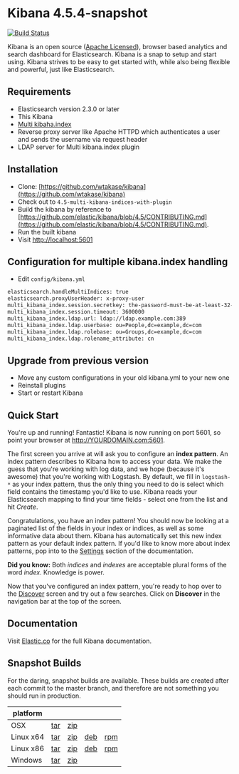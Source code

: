 # Kibana 4.5.4-snapshot

[![Build Status](https://travis-ci.org/elastic/kibana.svg?branch=master)](https://travis-ci.org/elastic/kibana?branch=master)

Kibana is an open source ([Apache Licensed](https://github.com/elastic/kibana/blob/master/LICENSE.md)), browser based analytics and search dashboard for Elasticsearch. Kibana is a snap to setup and start using. Kibana strives to be easy to get started with, while also being flexible and powerful, just like Elasticsearch.

## Requirements

- Elasticsearch version 2.3.0 or later
- This Kibana
- [Multi kibaha.index](https://github.com/wtakase/multi-kibana-index)
- Reverse proxy server like Apache HTTPD which authenticates a user and sends the username via request header
- LDAP server for Multi kibana.index plugin


## Installation

* Clone: [https://github.com/wtakase/kibana](https://github.com/wtakase/kibana)
* Check out to `4.5-multi-kibana-indices-with-plugin`
* Build the kibana by reference to [https://github.com/elastic/kibana/blob/4.5/CONTRIBUTING.md](https://github.com/elastic/kibana/blob/4.5/CONTRIBUTING.md).
* Run the built kibana
* Visit [http://localhost:5601](http://localhost:5601)


## Configuration for multiple kibana.index handling

* Edit `config/kibana.yml`

```bash
elasticsearch.handleMultiIndices: true
elasticsearch.proxyUserHeader: x-proxy-user
multi_kibana_index.session.secretkey: the-password-must-be-at-least-32-characters-long
multi_kibana_index.session.timeout: 3600000
multi_kibana_index.ldap.url: ldap://ldap.example.com:389
multi_kibana_index.ldap.userbase: ou=People,dc=example,dc=com
multi_kibana_index.ldap.rolebase: ou=Groups,dc=example,dc=com
multi_kibana_index.ldap.rolename_attribute: cn
```

## Upgrade from previous version

* Move any custom configurations in your old kibana.yml to your new one
* Reinstall plugins
* Start or restart Kibana

## Quick Start

You're up and running! Fantastic! Kibana is now running on port 5601, so point your browser at http://YOURDOMAIN.com:5601.

The first screen you arrive at will ask you to configure an **index pattern**. An index pattern describes to Kibana how to access your data. We make the guess that you're working with log data, and we hope (because it's awesome) that you're working with Logstash. By default, we fill in `logstash-*` as your index pattern, thus the only thing you need to do is select which field contains the timestamp you'd like to use. Kibana reads your Elasticsearch mapping to find your time fields - select one from the list and hit *Create*.

Congratulations, you have an index pattern! You should now be looking at a paginated list of the fields in your index or indices, as well as some informative data about them. Kibana has automatically set this new index pattern as your default index pattern. If you'd like to know more about index patterns, pop into to the [Settings](#settings) section of the documentation.

**Did you know:** Both *indices* and *indexes* are acceptable plural forms of the word *index*. Knowledge is power.

Now that you've configured an index pattern, you're ready to hop over to the [Discover](#discover) screen and try out a few searches. Click on **Discover** in the navigation bar at the top of the screen.

## Documentation

Visit [Elastic.co](http://www.elastic.co/guide/en/kibana/current/index.html) for the full Kibana documentation.

## Snapshot Builds

For the daring, snapshot builds are available. These builds are created after each commit to the master branch, and therefore are not something you should run in production.

| platform |  |  |  |  |
| --- | --- | --- | --- | --- |
| OSX | [tar](http://download.elastic.co/kibana/kibana-snapshot/kibana-4.5.4-snapshot-darwin-x64.tar.gz) | [zip](http://download.elastic.co/kibana/kibana-snapshot/kibana-4.5.4-snapshot-darwin-x64.zip) |  |  |
| Linux x64 | [tar](http://download.elastic.co/kibana/kibana-snapshot/kibana-4.5.4-snapshot-linux-x64.tar.gz) | [zip](http://download.elastic.co/kibana/kibana-snapshot/kibana-4.5.4-snapshot-linux-x64.zip) | [deb](https://download.elastic.co/kibana/kibana-snapshot/kibana_4.5.4-snapshot_amd64.deb)| [rpm](https://download.elastic.co/kibana/kibana-snapshot/kibana-4.5.4_snapshot-1.x86_64.rpm) |
| Linux x86 | [tar](http://download.elastic.co/kibana/kibana-snapshot/kibana-4.5.4-snapshot-linux-x86.tar.gz) | [zip](http://download.elastic.co/kibana/kibana-snapshot/kibana-4.5.4-snapshot-linux-x86.zip) | [deb](https://download.elastic.co/kibana/kibana-snapshot/kibana_4.5.4-snapshot_i386.deb) | [rpm](https://download.elastic.co/kibana/kibana-snapshot/kibana-4.5.4_snapshot-1.i386.rpm) |
| Windows | [tar](http://download.elastic.co/kibana/kibana-snapshot/kibana-4.5.4-snapshot-windows.tar.gz) | [zip](http://download.elastic.co/kibana/kibana-snapshot/kibana-4.5.4-snapshot-windows.zip) |  |  |
